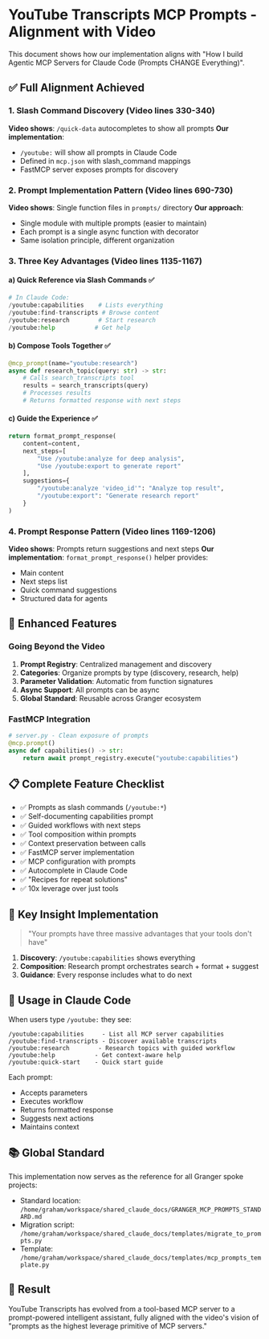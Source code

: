 # YouTube Transcripts MCP Prompts - Alignment with Video

This document shows how our implementation aligns with "How I build Agentic MCP Servers for Claude Code (Prompts CHANGE Everything)".

## ✅ Full Alignment Achieved

### 1. Slash Command Discovery (Video lines 330-340)
**Video shows**: `/quick-data` autocompletes to show all prompts
**Our implementation**: 
- `/youtube:` will show all prompts in Claude Code
- Defined in `mcp.json` with slash_command mappings
- FastMCP server exposes prompts for discovery

### 2. Prompt Implementation Pattern (Video lines 690-730)
**Video shows**: Single function files in `prompts/` directory
**Our approach**: 
- Single module with multiple prompts (easier to maintain)
- Each prompt is a single async function with decorator
- Same isolation principle, different organization

### 3. Three Key Advantages (Video lines 1135-1167)

#### a) Quick Reference via Slash Commands ✅
```python
# In Claude Code:
/youtube:capabilities    # Lists everything
/youtube:find-transcripts # Browse content  
/youtube:research        # Start research
/youtube:help           # Get help
```

#### b) Compose Tools Together ✅
```python
@mcp_prompt(name="youtube:research")
async def research_topic(query: str) -> str:
    # Calls search_transcripts tool
    results = search_transcripts(query)
    # Processes results
    # Returns formatted response with next steps
```

#### c) Guide the Experience ✅
```python
return format_prompt_response(
    content=content,
    next_steps=[
        "Use /youtube:analyze for deep analysis",
        "Use /youtube:export to generate report"
    ],
    suggestions={
        "/youtube:analyze 'video_id'": "Analyze top result",
        "/youtube:export": "Generate research report"
    }
)
```

### 4. Prompt Response Pattern (Video lines 1169-1206)
**Video shows**: Prompts return suggestions and next steps
**Our implementation**: `format_prompt_response()` helper provides:
- Main content
- Next steps list
- Quick command suggestions
- Structured data for agents

## 🚀 Enhanced Features

### Going Beyond the Video

1. **Prompt Registry**: Centralized management and discovery
2. **Categories**: Organize prompts by type (discovery, research, help)
3. **Parameter Validation**: Automatic from function signatures
4. **Async Support**: All prompts can be async
5. **Global Standard**: Reusable across Granger ecosystem

### FastMCP Integration
```python
# server.py - Clean exposure of prompts
@mcp.prompt()
async def capabilities() -> str:
    return await prompt_registry.execute("youtube:capabilities")
```

## 📋 Complete Feature Checklist

- ✅ Prompts as slash commands (`/youtube:*`)
- ✅ Self-documenting capabilities prompt
- ✅ Guided workflows with next steps
- ✅ Tool composition within prompts
- ✅ Context preservation between calls
- ✅ FastMCP server implementation
- ✅ MCP configuration with prompts
- ✅ Autocomplete in Claude Code
- ✅ "Recipes for repeat solutions"
- ✅ 10x leverage over just tools

## 🎯 Key Insight Implementation

> "Your prompts have three massive advantages that your tools don't have"

1. **Discovery**: `/youtube:capabilities` shows everything
2. **Composition**: Research prompt orchestrates search + format + suggest
3. **Guidance**: Every response includes what to do next

## 🔧 Usage in Claude Code

When users type `/youtube:` they see:
```
/youtube:capabilities     - List all MCP server capabilities
/youtube:find-transcripts - Discover available transcripts  
/youtube:research        - Research topics with guided workflow
/youtube:help           - Get context-aware help
/youtube:quick-start    - Quick start guide
```

Each prompt:
- Accepts parameters
- Executes workflow
- Returns formatted response
- Suggests next actions
- Maintains context

## 📚 Global Standard

This implementation now serves as the reference for all Granger spoke projects:
- Standard location: `/home/graham/workspace/shared_claude_docs/GRANGER_MCP_PROMPTS_STANDARD.md`
- Migration script: `/home/graham/workspace/shared_claude_docs/templates/migrate_to_prompts.py`
- Template: `/home/graham/workspace/shared_claude_docs/templates/mcp_prompts_template.py`

## 🎉 Result

YouTube Transcripts has evolved from a tool-based MCP server to a prompt-powered intelligent assistant, fully aligned with the video's vision of "prompts as the highest leverage primitive of MCP servers."